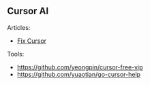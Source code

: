 ## Cursor AI

Articles:
- [Fix Cursor](https://apidog.com/blog/fix-cursor-request-limit/)

Tools:
- https://github.com/yeongpin/cursor-free-vip
- https://github.com/yuaotian/go-cursor-help
